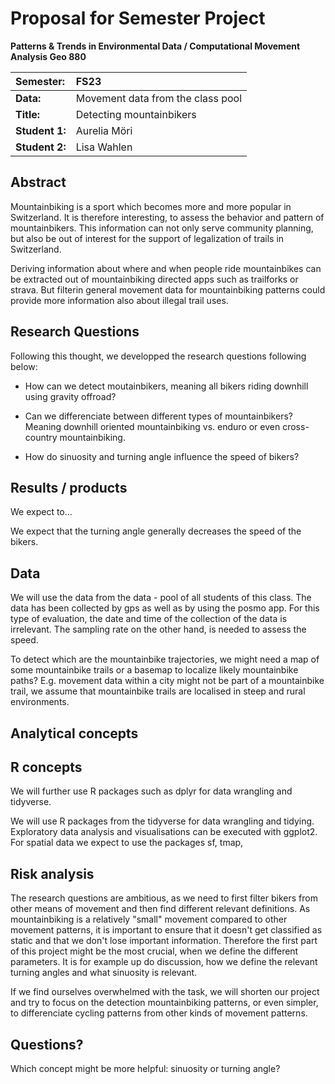 # Proposal for Semester Project

**Patterns & Trends in Environmental Data / Computational Movement Analysis Geo 880**

| Semester:      | FS23                              |
|:---------------|:----------------------------------|
| **Data:**      | Movement data from the class pool |
| **Title:**     | Detecting mountainbikers          |
| **Student 1:** | Aurelia Möri                      |
| **Student 2:** | Lisa Wahlen                       |

## Abstract

<!-- (50-60 words) -->

Mountainbiking is a sport which becomes more and more popular in Switzerland. It is therefore interesting, to assess the behavior and pattern of mountainbikers. This information can not only serve community planning, but also be out of interest for the support of legalization of trails in Switzerland.

Deriving information about where and when people ride mountainbikes can be extracted out of mountainbiking directed apps such as trailforks or strava. But filterin general movement data for mountainbiking patterns could provide more information also about illegal trail uses.

## Research Questions

<!-- (50-60 words) -->

Following this thought, we developped the research questions following below:

-   How can we detect moutainbikers, meaning all bikers riding downhill using gravity offroad?

-   Can we differenciate between different types of mountainbikers? Meaning downhill oriented mountainbiking vs. enduro or even cross-country mountainbiking.

-   How do sinuosity and turning angle influence the speed of bikers?

## Results / products

<!-- What do you expect, anticipate? -->

We expect to...

We expect that the turning angle generally decreases the speed of the bikers.

## Data

<!-- What data will you use? Will you require additional context data? Where do you get this data from? Do you already have all the data? -->

We will use the data from the data - pool of all students of this class. The data has been collected by gps as well as by using the posmo app. For this type of evaluation, the date and time of the collection of the data is irrelevant. The sampling rate on the other hand, is needed to assess the speed.

To detect which are the mountainbike trajectories, we might need a map of some mountainbike trails or a basemap to localize likely mountainbike paths? E.g. movement data within a city might not be part of a mountainbike trail, we assume that mountainbike trails are localised in steep and rural environments.

## Analytical concepts

<!-- Which analytical concepts will you use? What conceptual movement spaces and respective modelling approaches of trajectories will you be using? What additional spatial analysis methods will you be using? -->

## R concepts

<!-- Which R concepts, functions, packages will you mainly use. What additional spatial analysis methods will you be using? -->

We will further use R packages such as dplyr for data wrangling and tidyverse.

We will use R packages from the tidyverse for data wrangling and tidying. Exploratory data analysis and visualisations can be executed with ggplot2. For spatial data we expect to use the packages sf, tmap,

## Risk analysis

<!-- What could be the biggest challenges/problems you might face? What is your plan B? -->

The research questions are ambitious, as we need to first filter bikers from other means of movement and then find different relevant definitions. As mountainbiking is a relatively "small" movement compared to other movement patterns, it is important to ensure that it doesn't get classified as static and that we don't lose important information. Therefore the first part of this project might be the most crucial, when we define the different parameters. It is for example up do discussion, how we define the relevant turning angles and what sinuosity is relevant.

If we find ourselves overwhelmed with the task, we will shorten our project and try to focus on the detection mountainbiking patterns, or even simpler, to differenciate cycling patterns from other kinds of movement patterns.

## Questions?

<!-- Which questions would you like to discuss at the coaching session? -->

Which concept might be more helpful: sinuosity or turning angle?
